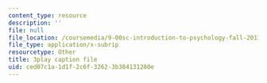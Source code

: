 ```yaml
---
content_type: resource
description: ''
file: null
file_location: /coursemedia/9-00sc-introduction-to-psychology-fall-2011/ced07c1a1d1f2c6f32623b384131280e_lanmHS0JwYI.srt
file_type: application/x-subrip
resourcetype: Other
title: 3play caption file
uid: ced07c1a-1d1f-2c6f-3262-3b384131280e
---
```

